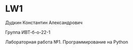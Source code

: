 # LW1

Дудкин Константин Александрович

Группа ИВТ-б-о-22-1

Лабораторная работа №1. Программирование на Python